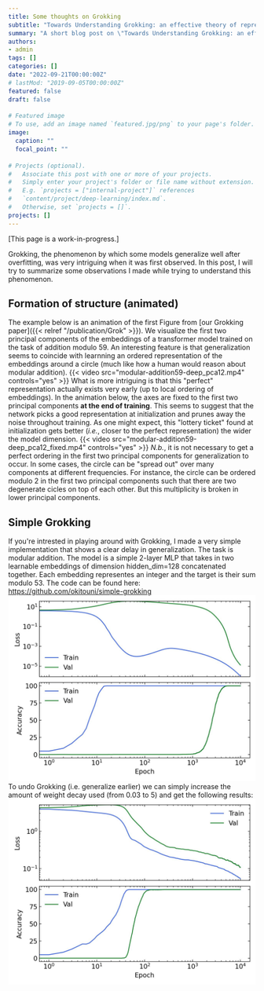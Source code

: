 ```yaml
---
title: Some thoughts on Grokking  
subtitle: "Towards Understanding Grokking: an effective theory of representation learning"
summary: "A short blog post on \"Towards Understanding Grokking: an effective theory of representation learning\"" 
authors:
- admin
tags: []
categories: []
date: "2022-09-21T00:00:00Z"
# lastMod: "2019-09-05T00:00:00Z"
featured: false
draft: false

# Featured image
# To use, add an image named `featured.jpg/png` to your page's folder. 
image:
  caption: ""
  focal_point: ""

# Projects (optional).
#   Associate this post with one or more of your projects.
#   Simply enter your project's folder or file name without extension.
#   E.g. `projects = ["internal-project"]` references 
#   `content/project/deep-learning/index.md`.
#   Otherwise, set `projects = []`.
projects: []
---
```

<!-- Change this color later -->
[This page is a work-in-progress.]

Grokking, the phenomenon by which some models generalize well after overfitting, was very intriguing when it was first observed. In this post, I will try to summarize some observations I made while trying to understand this phenomenon.
## Formation of structure (animated)

The example below is an animation of the first Figure from [our Grokking paper]({{< relref "/publication/Grok" >}}). 
We visualize the first two principal components of the embeddings of a transformer model trained on the task of addition modulo 59. An interesting feature is that generalization seems to coincide with learnning an ordered representation of the embeddings around a circle (much like how a human would reason about modular addition).
{{< video src="modular-addition59-deep_pca12.mp4" controls="yes" >}}
What is more intriguing is that this "perfect" representation actually exists very early (up to local ordering of embeddings). In the animation below, the axes are fixed to the first two principal components **at the end of training**. This seems to suggest that the network picks a good representation at initialization and prunes away the noise throughout training. As one might expect, this "lottery ticket" found at initialization gets better (*i.e.*, closer to the perfect representation) the wider the model dimension.
{{< video src="modular-addition59-deep_pca12_fixed.mp4" controls="yes" >}}
*N.b.*, it is not necessary to get a perfect ordering in the first two principal components for generalization to occur. In some cases, the circle can be "spread out" over many components at different frequencies. For instance, the circle can be ordered modulo 2 in the first two principal components such that there are two degenerate cicles on top of each other. But this multiplicity is broken in lower principal components.

## Simple Grokking
If you're intrested in playing around with Grokking, I made a very simple implementation that shows a clear delay in generalization. The task is modular addition. The model is a simple 2-layer MLP that takes in two learnable embeddings of dimension hidden_dim=128 concatenated together. Each embedding representes an integer and the target is their sum modulo 53.
The code can be found here: https://github.com/okitouni/simple-grokking
![metrics_grokking](metrics_grokking.jpg)
To undo Grokking (i.e. generalize earlier) we can simply increase the amount of weight decay used (from 0.03 to 5) and get the following results:
![metrics_comprehension](metrics_comprehension.jpg)

